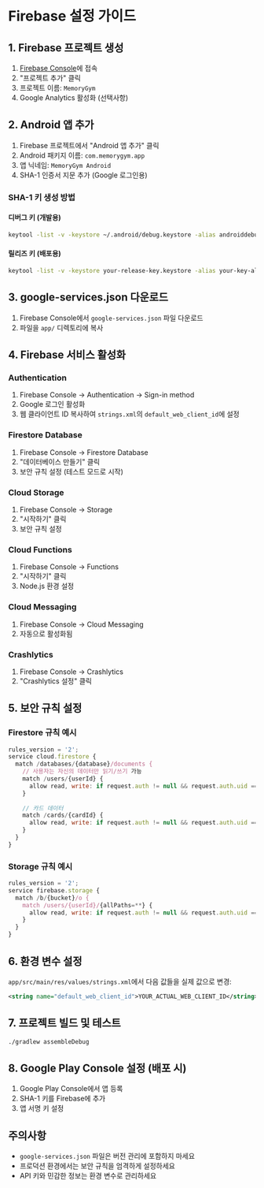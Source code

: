 # Firebase 설정 가이드

## 1. Firebase 프로젝트 생성

1. [Firebase Console](https://console.firebase.google.com/)에 접속
2. "프로젝트 추가" 클릭
3. 프로젝트 이름: `MemoryGym`
4. Google Analytics 활성화 (선택사항)

## 2. Android 앱 추가

1. Firebase 프로젝트에서 "Android 앱 추가" 클릭
2. Android 패키지 이름: `com.memorygym.app`
3. 앱 닉네임: `MemoryGym Android`
4. SHA-1 인증서 지문 추가 (Google 로그인용)

### SHA-1 키 생성 방법

#### 디버그 키 (개발용)
```bash
keytool -list -v -keystore ~/.android/debug.keystore -alias androiddebugkey -storepass android -keypass android
```

#### 릴리즈 키 (배포용)
```bash
keytool -list -v -keystore your-release-key.keystore -alias your-key-alias
```

## 3. google-services.json 다운로드

1. Firebase Console에서 `google-services.json` 파일 다운로드
2. 파일을 `app/` 디렉토리에 복사

## 4. Firebase 서비스 활성화

### Authentication
1. Firebase Console → Authentication → Sign-in method
2. Google 로그인 활성화
3. 웹 클라이언트 ID 복사하여 `strings.xml`의 `default_web_client_id`에 설정

### Firestore Database
1. Firebase Console → Firestore Database
2. "데이터베이스 만들기" 클릭
3. 보안 규칙 설정 (테스트 모드로 시작)

### Cloud Storage
1. Firebase Console → Storage
2. "시작하기" 클릭
3. 보안 규칙 설정

### Cloud Functions
1. Firebase Console → Functions
2. "시작하기" 클릭
3. Node.js 환경 설정

### Cloud Messaging
1. Firebase Console → Cloud Messaging
2. 자동으로 활성화됨

### Crashlytics
1. Firebase Console → Crashlytics
2. "Crashlytics 설정" 클릭

## 5. 보안 규칙 설정

### Firestore 규칙 예시
```javascript
rules_version = '2';
service cloud.firestore {
  match /databases/{database}/documents {
    // 사용자는 자신의 데이터만 읽기/쓰기 가능
    match /users/{userId} {
      allow read, write: if request.auth != null && request.auth.uid == userId;
    }
    
    // 카드 데이터
    match /cards/{cardId} {
      allow read, write: if request.auth != null && request.auth.uid == resource.data.userId;
    }
  }
}
```

### Storage 규칙 예시
```javascript
rules_version = '2';
service firebase.storage {
  match /b/{bucket}/o {
    match /users/{userId}/{allPaths=**} {
      allow read, write: if request.auth != null && request.auth.uid == userId;
    }
  }
}
```

## 6. 환경 변수 설정

`app/src/main/res/values/strings.xml`에서 다음 값들을 실제 값으로 변경:

```xml
<string name="default_web_client_id">YOUR_ACTUAL_WEB_CLIENT_ID</string>
```

## 7. 프로젝트 빌드 및 테스트

```bash
./gradlew assembleDebug
```

## 8. Google Play Console 설정 (배포 시)

1. Google Play Console에서 앱 등록
2. SHA-1 키를 Firebase에 추가
3. 앱 서명 키 설정

## 주의사항

- `google-services.json` 파일은 버전 관리에 포함하지 마세요
- 프로덕션 환경에서는 보안 규칙을 엄격하게 설정하세요
- API 키와 민감한 정보는 환경 변수로 관리하세요 